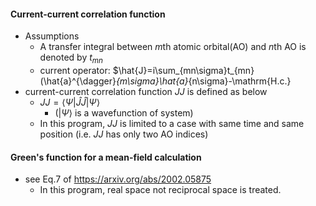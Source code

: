 #### Current-current correlation function
- Assumptions
  - A transfer integral between $m$th atomic orbital(AO) and $n$th AO is denoted by $t_{mn}$
  - current operator:
 $\hat{J}=i\sum_{mn\sigma}t_{mn}(\hat{a}^{\dagger}_{m\sigma}\hat{a}_{n\sigma}-\mathrm{H.c.}
- current-current correlation function $JJ$ is defined as below
  - $JJ = \langle \Psi | \hat{J}\hat{J} | \Psi \rangle$ 
    - ($|\Psi\rangle$ is a wavefunction of system)
  - In this program, $JJ$ is limited to a case with same time and same position (i.e. $JJ$ has only two AO indices)

 #### Green's function for a mean-field calculation
 - see Eq.7 of https://arxiv.org/abs/2002.05875
   - In this program, real space not reciprocal space is treated.
